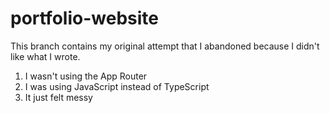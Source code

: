 # portfolio-website

This branch contains my original attempt that I abandoned because I didn't like what I wrote.

1. I wasn't using the App Router
2. I was using JavaScript instead of TypeScript
3. It just felt messy
